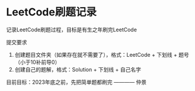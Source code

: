 # LeetCode刷题记录

记录LeetCode刷题过程，目标是有生之年刷完LeetCode

提交要求
1. 创建题目文件夹（如果存在就不需要了），格式：LeetCode + 下划线 + 题号（小于10补前导0）
2. 创建自己的题解，格式：Solution + 下划线 + 自己名字

目前目标：2023年底之前，先把简单题都刷完 ———— 仲景